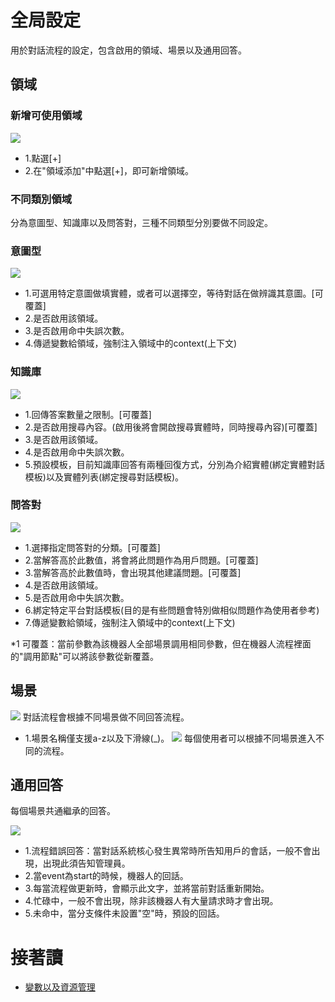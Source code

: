 # 全局設定
用於對話流程的設定，包含啟用的領域、場景以及通用回答。

## 領域

### 新增可使用領域
![](../../../../images/docs/Image059.png)
- 1.點選[+]
- 2.在"領域添加"中點選[+]，即可新增領域。

### 不同類別領域
分為意圖型、知識庫以及問答對，三種不同類型分別要做不同設定。

### 意圖型
![](../../../../images/docs/Image060.png)
- 1.可選用特定意圖做填實體，或者可以選擇空，等待對話在做辨識其意圖。[可覆蓋]
- 2.是否啟用該領域。
- 3.是否啟用命中失誤次數。
- 4.傳遞變數給領域，強制注入領域中的context(上下文)

### 知識庫
![](../../../../images/docs/Image062.png)
- 1.回傳答案數量之限制。[可覆蓋]
- 2.是否啟用搜尋內容。(啟用後將會開啟搜尋實體時，同時搜尋內容)[可覆蓋]
- 3.是否啟用該領域。
- 4.是否啟用命中失誤次數。
- 5.預設模板，目前知識庫回答有兩種回復方式，分別為介紹實體(綁定實體對話模板)以及實體列表(綁定搜尋對話模板)。

### 問答對
![](../../../../images/docs/Image061.png)
- 1.選擇指定問答對的分類。[可覆蓋]
- 2.當解答高於此數值，將會將此問題作為用戶問題。[可覆蓋]
- 3.當解答高於此數值時，會出現其他建議問題。[可覆蓋]
- 4.是否啟用該領域。
- 5.是否啟用命中失誤次數。
- 6.綁定特定平台對話模板(目的是有些問題會特別做相似問題作為使用者參考)
- 7.傳遞變數給領域，強制注入領域中的context(上下文)

*1 可覆蓋：當前參數為該機器人全部場景調用相同參數，但在機器人流程裡面的"調用節點"可以將該參數從新覆蓋。

## 場景

![](../../../../images/docs/Image063.png)
對話流程會根據不同場景做不同回答流程。
- 1.場景名稱僅支援a-z以及下滑線(_)。
![](../../../../images/docs/Image064.png)
每個使用者可以根據不同場景進入不同的流程。

## 通用回答

每個場景共通繼承的回答。

![](../../../../images/docs/Image065.png)
- 1.流程錯誤回答：當對話系統核心發生異常時所告知用戶的會話，一般不會出現，出現此須告知管理員。
- 2.當event為start的時候，機器人的回話。
- 3.每當流程做更新時，會顯示此文字，並將當前對話重新開始。
- 4.忙碌中，一般不會出現，除非該機器人有大量請求時才會出現。
- 5.未命中，當分支條件未設置"空"時，預設的回話。

# 接著讀
- [變數以及資源管理](/products/dmflow/tutorials/docs/bot-resource.html)